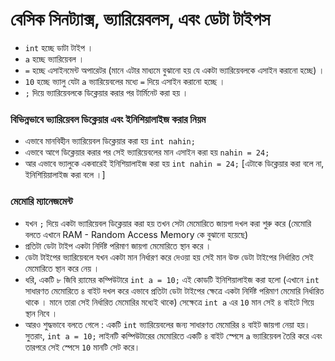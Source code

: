 # বেসিক সিনট্যাক্স, ভ্যারিয়েবলস, এবং ডেটা টাইপস

- `int` হচ্ছে ডাটা টাইপ ।
- `a` হচ্ছে ভ্যারিয়েবল ।
- `=` হচ্ছে এসাইনমেন্ট অপারেটর (মানে এটার মাধ্যমে বুঝানো হয় যে একটা ভ্যারিয়েবলকে এসাইন করানো হচ্ছে) ।
- `10` হচ্ছে ভ্যালু যেটা `a` ভ্যারিয়েবলের মধ্যে `=` দিয়ে এসাইন করানো হচ্ছে ।
- `;` দিয়ে ভ্যারিয়েবলকে ডিক্লেয়ার করার পর টার্মিনেট করা হয় ।

### বিভিন্নভাবে ভ্যারিয়েবল ডিক্লেয়ার এবং ইনিশিয়ালাইজ করার নিয়ম

- এভাবে মানবিহীন ভ্যারিয়েবল ডিক্লেয়ার করা হয় `int nahin;`
- এভাবে আগে ডিক্লেয়ার করার পর সেই ভ্যারিয়েবলের মান এসাইন করা হয় `nahin = 24;`
- আর এভাবে ভ্যালুকে একবারেই ইনিশিয়ালাইজ করা হয় `int nahin = 24;` [এটাকে ডিক্লেয়ার করা বলে না, ইনিশিয়িয়ালাইজ করা বলে ।]

### মেমোরি ম্যানেজমেন্ট

- যখন `;` দিয়ে একটা ভ্যারিয়েবল ডিক্লেয়ার করা হয় তখন সেটা মেমোরিতে জায়গা দখল করা শুরু করে (মেমোরি বলতে এখানে RAM - Random Access Memory কে বুঝানো হয়েছে)
- প্রতিটা ডেটা টাইপ একটা নির্দিষ্ট পরিমাণ জায়গা মেমোরিতে স্থান করে ।
- ডেটা টাইপের ভ্যারিয়েবলে যখন একটা মান নির্ধারণ করে দেওয়া হয় সেই মান উক্ত ডেটা টাইপের নির্ধারিত সেই মেমোরিতে স্থান করে নেয় ।
- ধরি, একটি ৮ জিবি র‍্যামের কম্পিউটারে `int a = 10;` এই কোডটি ইনিশিয়ালাইজ করা হলো (এখানে `int` সাধারণত মেমোরিতে ৪ বাইট দখল করে এভাবে প্রতিটা ডেটা টাইপের ক্ষেত্রে একটা নির্দিষ্ট পরিমাণ মেমোরি নির্ধারিত থাকে । মানে তারা সেই নির্ধারিত মেমোরির মধ্যেই থাকে) সেক্ষেত্রে `int a` এর `10` মান সেই ৪ বাইটে গিয়ে স্থান নিবে ।
- আরও শুদ্ধভাবে বলতে গেলে : একটি `int` ভ্যারিয়েবলের জন্য সাধারণত মেমোরির ৪ বাইট জায়গা নেয়া হয়। সুতরাং, `int a = 10;` লাইনটি কম্পিউটারের মেমোরিতে একটি ৪ বাইট স্পেসে `a` ভ্যারিয়েবল তৈরি করে এবং তারপরে সেই স্পেসে `10` মানটি সেট করে।
